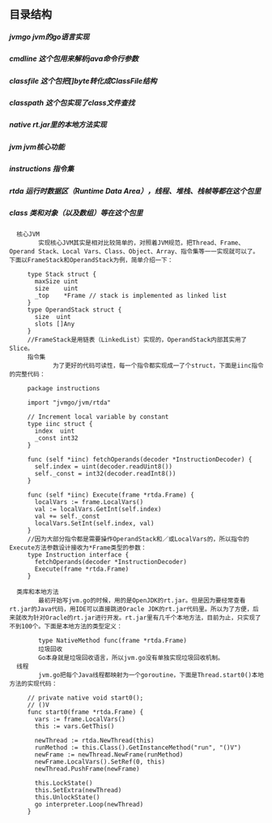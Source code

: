 ## 目录结构
##### jvmgo jvm的go语言实现
##### cmdline 这个包用来解析java命令行参数
##### classfile 这个包把[]byte转化成ClassFile结构
##### classpath 这个包实现了class文件查找
##### native rt.jar里的本地方法实现
##### jvm jvm核心功能
##### instructions 指令集
##### rtda 运行时数据区（Runtime Data Area），线程、堆栈、栈帧等都在这个包里
##### class 类和对象（以及数组）等在这个包里

      核心JVM
            实现核心JVM其实是相对比较简单的，对照着JVM规范，把Thread、Frame、Operand Stack、Local Vars、Class、Object、Array、指令集等一一实现就可以了。下面以FrameStack和OperandStack为例，简单介绍一下：
```golang
     type Stack struct {
       maxSize uint
       size    uint
       _top    *Frame // stack is implemented as linked list
     }
     type OperandStack struct {
       size  uint
       slots []Any
     }
     //FrameStack是用链表（LinkedList）实现的，OperandStack内部其实用了Slice。
     指令集
            为了更好的代码可读性，每一个指令都实现成一了个struct，下面是iinc指令的完整代码：

     package instructions

     import "jvmgo/jvm/rtda"

     // Increment local variable by constant
     type iinc struct {
       index  uint
       _const int32
     }

     func (self *iinc) fetchOperands(decoder *InstructionDecoder) {
       self.index = uint(decoder.readUint8())
       self._const = int32(decoder.readInt8())
     }

     func (self *iinc) Execute(frame *rtda.Frame) {
       localVars := frame.LocalVars()
       val := localVars.GetInt(self.index)
       val += self._const
       localVars.SetInt(self.index, val)
     }
     //因为大部分指令都是需要操作OperandStack和／或LocalVars的，所以指令的Execute方法参数设计接收为*Frame类型的参数：
     type Instruction interface {
       fetchOperands(decoder *InstructionDecoder)
       Execute(frame *rtda.Frame)
     }
```
      类库和本地方法
            最初开始写jvm.go的时候，用的是OpenJDK的rt.jar。但是因为要经常查看rt.jar的Java代码，用IDE可以直接跳进Oracle JDK的rt.jar代码里。所以为了方便，后来就改为针对Oracle的rt.jar进行开发。rt.jar里有几千个本地方法，目前为止，只实现了不到100个。下面是本地方法的类型定义：

            type NativeMethod func(frame *rtda.Frame)
            垃圾回收
            Go本身就是垃圾回收语言，所以jvm.go没有单独实现垃圾回收机制。
      线程
            jvm.go把每个Java线程都映射为一个goroutine，下面是Thread.start0()本地方法的实现代码：
```golang
     // private native void start0();
     // ()V
     func start0(frame *rtda.Frame) {
       vars := frame.LocalVars()
       this := vars.GetThis()

       newThread := rtda.NewThread(this)
       runMethod := this.Class().GetInstanceMethod("run", "()V")
       newFrame := newThread.NewFrame(runMethod)
       newFrame.LocalVars().SetRef(0, this)
       newThread.PushFrame(newFrame)

       this.LockState()
       this.SetExtra(newThread)
       this.UnlockState()
       go interpreter.Loop(newThread)
     }
```

